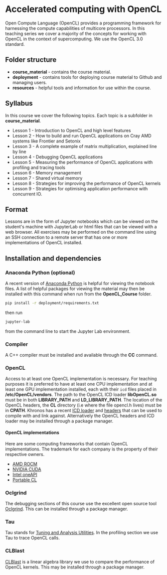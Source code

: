 # Accelerated computing with OpenCL

Open Compute Language (OpenCL) provides a programming framework for harnessing the compute capabilities of multicore processors. In this teaching series we cover a majority of the concepts for working with OpenCL in the context of supercomputing. We use the OpenCL 3.0 standard.

## Folder structure

* **course_material** - contains the course material.
* **deployment** - contains tools for deploying course material to Github and managing users.
* **resources** - helpful tools and information for use within the course.

## Syllabus

In this course we cover the following topics. Each topic is a subfolder in **course_material**.

* Lesson 1 - Introduction to OpenCL and high level features
* Lesson 2 - How to build and run OpenCL applications on Cray AMD systems like Frontier and Setonix
* Lesson 3 - A complete example of matrix multiplication, explained line by line
* Lesson 4 - Debugging OpenCL applications
* Lesson 5 - Measuring the performance of OpenCL applications with profiling and tracing tools
* Lesson 6 - Memory management
* Lesson 7 - Shared virtual memory
* Lesson 8 - Strategies for improving the performance of OpenCL kernels
* Lesson 9 - Strategies for optimising application performance with concurrent IO.

## Format

Lessons are in the form of Jupyter notebooks which can be viewed on the student's machine with JupyterLab or html files that can be viewed with a web browser. All exercises may be performed on the command line using an SSH connection to a remote server that has one or more implementations of OpenCL installed.

## Installation and dependencies

### Anaconda Python (optional)

A recent version of [Anaconda Python](https://www.anaconda.com/products/distribution) is helpful for viewing the notebook files. A list of helpful packages for viewing the material may then be installed with this command when run from the **OpenCL_Course** folder. 

```bash
pip install -r deployment/requirements.txt
```

then run 

```bash
jupyter-lab
```

from the command line to start the Jupyter Lab environment.

### Compiler

A C++ compiler must be installed and available through the **CC** command.

### OpenCL

Access to at least one OpenCL implementation is necessary. For teaching purposes it is preferred to have at least one CPU implementation and at least one GPU implementation installed, each with their `icd` files placed in **/etc/OpenCL/vendors**. The path to the OpenCL ICD loader **libOpenCL.so** must be in both **LIBRARY_PATH** and **LD_LIBRARY_PATH**. The location of the OpenCL headers, the **CL** directory (i.e where the file opencl.h lives) must be in **CPATH**. Khronos has a recent [ICD loader](https://github.com/KhronosGroup/OpenCL-ICD-Loader) and [headers](https://github.com/KhronosGroup/OpenCL-Headers) that can be used to compile with and link against. Alternatively the OpenCL headers and ICD loader may be installed through a package manager.

#### OpenCL implementations

Here are some computing frameworks that contain OpenCL implementations. The trademark for each company is the property of their respective owners.

* [AMD ROCM](https://www.amd.com/en/graphics/servers-solutions-rocm)
* [NVIDIA CUDA](https://developer.nvidia.com/cuda-toolkit)
* [Intel oneAPI](https://www.intel.com/content/www/us/en/developer/tools/oneapi/toolkits.html#gs.zn3tzh)
* [Portable CL](http://portablecl.org/)

### Oclgrind

The debugging sections of this course use the excellent open source tool [Oclgrind](https://github.com/jrprice/Oclgrind). This can be installed through a package manager.

### Tau

Tau stands for [Tuning and Analysis Utilities](https://www.cs.uoregon.edu/research/tau/home.php). In the profiling section we use Tau to trace OpenCL calls.

### CLBlast

[CLBlast](https://github.com/CNugteren/CLBlast) is a linear algebra library we use to compare the performance of OpenCL kernels. This may be installed through a package manager.


